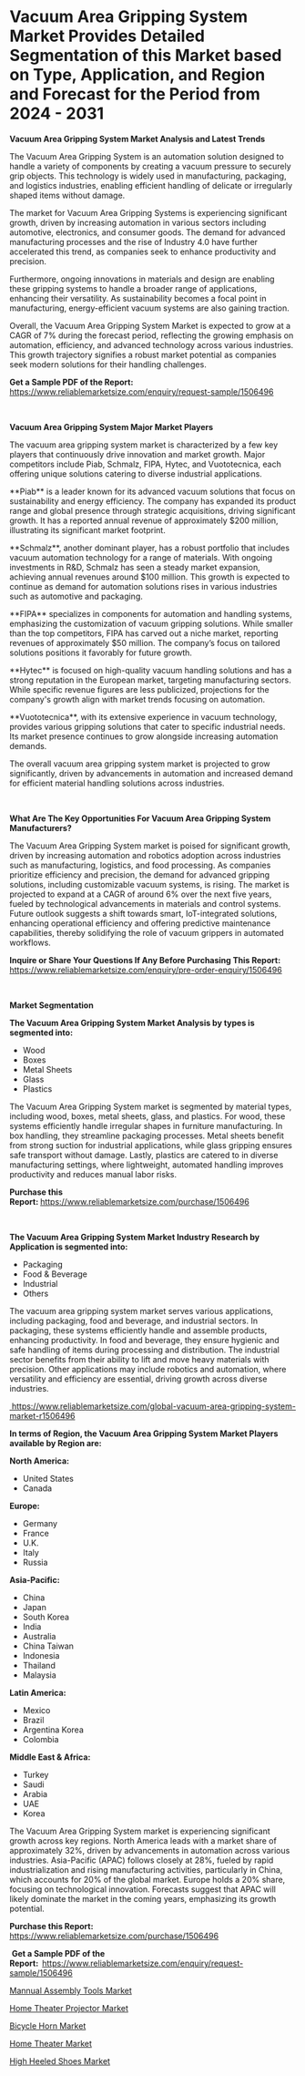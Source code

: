<p><h1>Vacuum Area Gripping System Market Provides Detailed Segmentation of this Market based on Type, Application, and Region and Forecast for the Period from 2024 - 2031</h1></p><p><strong>Vacuum Area Gripping System Market Analysis and Latest Trends</strong></p>
<p><p>The Vacuum Area Gripping System is an automation solution designed to handle a variety of components by creating a vacuum pressure to securely grip objects. This technology is widely used in manufacturing, packaging, and logistics industries, enabling efficient handling of delicate or irregularly shaped items without damage. </p><p>The market for Vacuum Area Gripping Systems is experiencing significant growth, driven by increasing automation in various sectors including automotive, electronics, and consumer goods. The demand for advanced manufacturing processes and the rise of Industry 4.0 have further accelerated this trend, as companies seek to enhance productivity and precision. </p><p>Furthermore, ongoing innovations in materials and design are enabling these gripping systems to handle a broader range of applications, enhancing their versatility. As sustainability becomes a focal point in manufacturing, energy-efficient vacuum systems are also gaining traction. </p><p>Overall, the Vacuum Area Gripping System Market is expected to grow at a CAGR of 7% during the forecast period, reflecting the growing emphasis on automation, efficiency, and advanced technology across various industries. This growth trajectory signifies a robust market potential as companies seek modern solutions for their handling challenges.</p></p>
<p><strong>Get a Sample PDF of the Report:&nbsp;</strong> <a href="https://www.reliablemarketsize.com/enquiry/request-sample/1506496">https://www.reliablemarketsize.com/enquiry/request-sample/1506496</a></p>
<p>&nbsp;</p>
<p><strong>Vacuum Area Gripping System Major Market Players</strong></p>
<p><p>The vacuum area gripping system market is characterized by a few key players that continuously drive innovation and market growth. Major competitors include Piab, Schmalz, FIPA, Hytec, and Vuototecnica, each offering unique solutions catering to diverse industrial applications.</p><p>**Piab** is a leader known for its advanced vacuum solutions that focus on sustainability and energy efficiency. The company has expanded its product range and global presence through strategic acquisitions, driving significant growth. It has a reported annual revenue of approximately $200 million, illustrating its significant market footprint.</p><p>**Schmalz**, another dominant player, has a robust portfolio that includes vacuum automation technology for a range of materials. With ongoing investments in R&D, Schmalz has seen a steady market expansion, achieving annual revenues around $100 million. This growth is expected to continue as demand for automation solutions rises in various industries such as automotive and packaging.</p><p>**FIPA** specializes in components for automation and handling systems, emphasizing the customization of vacuum gripping solutions. While smaller than the top competitors, FIPA has carved out a niche market, reporting revenues of approximately $50 million. The company’s focus on tailored solutions positions it favorably for future growth.</p><p>**Hytec** is focused on high-quality vacuum handling solutions and has a strong reputation in the European market, targeting manufacturing sectors. While specific revenue figures are less publicized, projections for the company's growth align with market trends focusing on automation.</p><p>**Vuototecnica**, with its extensive experience in vacuum technology, provides various gripping solutions that cater to specific industrial needs. Its market presence continues to grow alongside increasing automation demands.</p><p>The overall vacuum area gripping system market is projected to grow significantly, driven by advancements in automation and increased demand for efficient material handling solutions across industries.</p></p>
<p>&nbsp;</p>
<p><strong>What Are The Key Opportunities For Vacuum Area Gripping System Manufacturers?</strong></p>
<p><p>The Vacuum Area Gripping System market is poised for significant growth, driven by increasing automation and robotics adoption across industries such as manufacturing, logistics, and food processing. As companies prioritize efficiency and precision, the demand for advanced gripping solutions, including customizable vacuum systems, is rising. The market is projected to expand at a CAGR of around 6% over the next five years, fueled by technological advancements in materials and control systems. Future outlook suggests a shift towards smart, IoT-integrated solutions, enhancing operational efficiency and offering predictive maintenance capabilities, thereby solidifying the role of vacuum grippers in automated workflows.</p></p>
<p><strong>Inquire or Share Your Questions If Any Before Purchasing This Report:</strong> <a href="https://www.reliablemarketsize.com/enquiry/pre-order-enquiry/1506496">https://www.reliablemarketsize.com/enquiry/pre-order-enquiry/1506496</a></p>
<p>&nbsp;</p>
<p><strong>Market Segmentation</strong></p>
<p><strong>The Vacuum Area Gripping System Market Analysis by types is segmented into:</strong></p>
<p><ul><li>Wood</li><li>Boxes</li><li>Metal Sheets</li><li>Glass</li><li>Plastics</li></ul></p>
<p><p>The Vacuum Area Gripping System market is segmented by material types, including wood, boxes, metal sheets, glass, and plastics. For wood, these systems efficiently handle irregular shapes in furniture manufacturing. In box handling, they streamline packaging processes. Metal sheets benefit from strong suction for industrial applications, while glass gripping ensures safe transport without damage. Lastly, plastics are catered to in diverse manufacturing settings, where lightweight, automated handling improves productivity and reduces manual labor risks.</p></p>
<p><strong>Purchase this Report:&nbsp;</strong><a href="https://www.reliablemarketsize.com/purchase/1506496">https://www.reliablemarketsize.com/purchase/1506496</a></p>
<p>&nbsp;</p>
<p><strong>The Vacuum Area Gripping System Market Industry Research by Application is segmented into:</strong></p>
<p><ul><li>Packaging</li><li>Food & Beverage</li><li>Industrial</li><li>Others</li></ul></p>
<p><p>The vacuum area gripping system market serves various applications, including packaging, food and beverage, and industrial sectors. In packaging, these systems efficiently handle and assemble products, enhancing productivity. In food and beverage, they ensure hygienic and safe handling of items during processing and distribution. The industrial sector benefits from their ability to lift and move heavy materials with precision. Other applications may include robotics and automation, where versatility and efficiency are essential, driving growth across diverse industries.</p></p>
<p><a href="https://www.reliablemarketsize.com/global-vacuum-area-gripping-system-market-r1506496">&nbsp;https://www.reliablemarketsize.com/global-vacuum-area-gripping-system-market-r1506496</a></p>
<p><strong>In terms of Region, the Vacuum Area Gripping System Market Players available by Region are:</strong></p>
<p>
    <p> <strong> North America: </strong>
        <ul>
            <li>United States</li>
            <li>Canada</li>
        </ul>
        </p> 
    <p> <strong> Europe: </strong>
        <ul>
            <li>Germany</li>
            <li>France</li>
            <li>U.K.</li>
            <li>Italy</li>
            <li>Russia</li>
        </ul>
        </p> 
    <p> <strong> Asia-Pacific: </strong>
        <ul>
            <li>China</li>
            <li>Japan</li>
            <li>South Korea</li>
            <li>India</li>
            <li>Australia</li>
            <li>China Taiwan</li>
            <li>Indonesia</li>
            <li>Thailand</li>
            <li>Malaysia</li>
        </ul>
        </p> 
    <p> <strong> Latin America: </strong>
        <ul>
            <li>Mexico</li>
            <li>Brazil</li>
            <li>Argentina Korea</li>
            <li>Colombia</li>
        </ul>
        </p> 
    <p> <strong> Middle East & Africa: </strong>
        <ul>
            <li>Turkey</li>
            <li>Saudi</li>
            <li>Arabia</li>
            <li>UAE</li>
            <li>Korea</li>
        </ul>
    </p>
    </p>
<p><p>The Vacuum Area Gripping System market is experiencing significant growth across key regions. North America leads with a market share of approximately 32%, driven by advancements in automation across various industries. Asia-Pacific (APAC) follows closely at 28%, fueled by rapid industrialization and rising manufacturing activities, particularly in China, which accounts for 20% of the global market. Europe holds a 20% share, focusing on technological innovation. Forecasts suggest that APAC will likely dominate the market in the coming years, emphasizing its growth potential.</p></p>
<p><strong>Purchase this Report: </strong><a href="https://www.reliablemarketsize.com/purchase/1506496">https://www.reliablemarketsize.com/purchase/1506496</a></p>
<p>&nbsp;<strong>Get a Sample PDF of the Report:&nbsp;&nbsp;</strong><a href="https://www.reliablemarketsize.com/enquiry/request-sample/1506496">https://www.reliablemarketsize.com/enquiry/request-sample/1506496</a></p>
<p><strong></strong></p>
<p><p><a href="https://medium.com/@kaylizulauf2023/global-mannual-assembly-tools-market-size-share-analysis-by-product-type-by-application-by-c8fe05acf2fa">Mannual Assembly Tools Market</a></p><p><a href="https://www.linkedin.com/pulse/global-home-theater-projector-market-focus-application-end-use-imjrc?trackingId=VFGmvNarSMusbYRAiEN9sw%3D%3D">Home Theater Projector Market</a></p><p><a href="https://issuu.com/reportprime-2/docs/bicycle-horn-market-size-2030.pptx_4c2f81dbda2c88">Bicycle Horn Market</a></p><p><a href="https://www.linkedin.com/pulse/insights-home-theater-market-size-which-expanding-115-cagr-y2n4c?trackingId=yPKvUn%2F8RSOi%2F8BBl9wJDw%3D%3D">Home Theater Market</a></p><p><a href="https://issuu.com/reportprime-2/docs/high-heeled-shoes-market-size-2030._00e759b424086f">High Heeled Shoes Market</a></p></p>